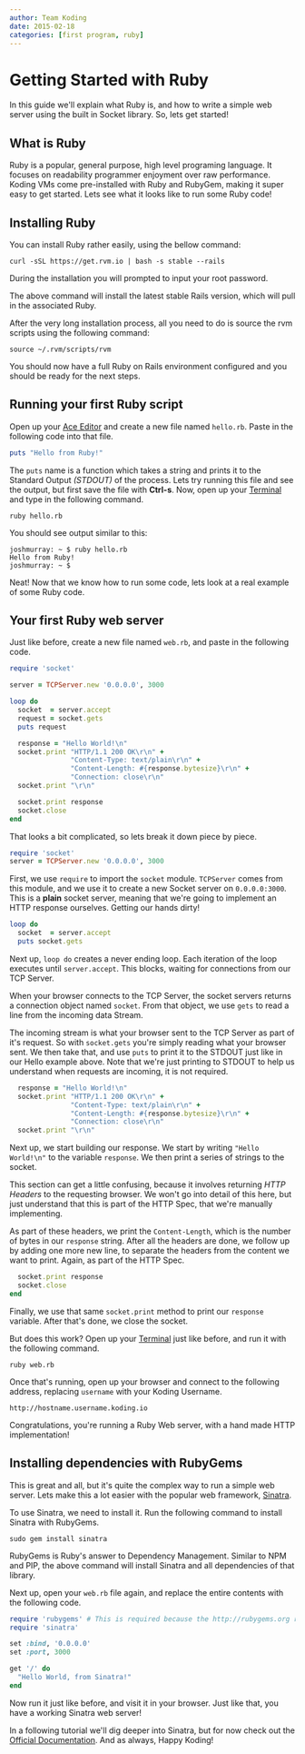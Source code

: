 ```yaml
---
author: Team Koding
date: 2015-02-18
categories: [first program, ruby]
---
```


# Getting Started with Ruby

In this guide we'll explain what Ruby is, and how to write a simple web
server using the built in Socket library. So, lets get started!

## What is Ruby

Ruby is a popular, general purpose, high level programing language. It
focuses on readability programmer enjoyment over raw performance. Koding
VMs come pre-installed with Ruby and RubyGem, making it super easy to get
started. Lets see what it looks like to run some Ruby code!

## Installing Ruby

You can install Ruby rather easily, using the bellow command:

```
curl -sSL https://get.rvm.io | bash -s stable --rails
```

During the installation you will prompted to input your root password.

The above command will install the latest stable Rails version, which will pull in the associated Ruby.

After the very long installation process, all you need to do is source the rvm scripts using the following command:

```
source ~/.rvm/scripts/rvm
```

You should now have a full Ruby on Rails environment configured and you should be ready for the next steps.

## Running your first Ruby script

Open up your [Ace Editor][ace] and create a new file named `hello.rb`.
Paste in the following code into that file.

```ruby
puts "Hello from Ruby!"
```

The `puts` name is a function which takes a string and prints it to the
Standard Output *(STDOUT)* of the process. Lets try running this file and
see the output, but first save the file with **Ctrl-s**. Now, open up
your [Terminal][terminal] and type in the following command.

```
ruby hello.rb
```

You should see output similar to this:

```
joshmurray: ~ $ ruby hello.rb
Hello from Ruby!
joshmurray: ~ $
```

Neat! Now that we know how to run some code, lets look at a real example
of some Ruby code.

## Your first Ruby web server

Just like before, create a new file named `web.rb`, and paste in the
following code.

```ruby
require 'socket'

server = TCPServer.new '0.0.0.0', 3000

loop do
  socket  = server.accept
  request = socket.gets
  puts request

  response = "Hello World!\n"
  socket.print "HTTP/1.1 200 OK\r\n" +
               "Content-Type: text/plain\r\n" +
               "Content-Length: #{response.bytesize}\r\n" +
               "Connection: close\r\n"
  socket.print "\r\n"

  socket.print response
  socket.close
end
```

That looks a bit complicated, so lets break it down piece by piece.

```ruby
require 'socket'
server = TCPServer.new '0.0.0.0', 3000
```

First, we use `require` to import the `socket` module. `TCPServer` comes
from this module, and we use it to create a new Socket server on
`0.0.0.0:3000`. This is a **plain** socket server, meaning that we're
going to implement an HTTP response ourselves. Getting our hands dirty!

```ruby
loop do
  socket  = server.accept
  puts socket.gets
```

Next up, `loop do` creates a never ending loop. Each iteration of the
loop executes until `server.accept`. This blocks, waiting for connections
from our TCP Server.

When your browser connects to the TCP Server, the socket servers returns
a connection object named `socket`. From that object, we use `gets` to
read a line from the incoming data Stream.

The incoming stream is what your browser sent to the TCP Server as part
of it's request. So with `socket.gets` you're simply reading what your
browser sent. We then take that, and use `puts` to print it to the STDOUT
just like in our Hello example above. Note that we're just printing to
STDOUT to help us understand when requests are incoming, it is not
required.

```ruby
  response = "Hello World!\n"
  socket.print "HTTP/1.1 200 OK\r\n" +
               "Content-Type: text/plain\r\n" +
               "Content-Length: #{response.bytesize}\r\n" +
               "Connection: close\r\n"
  socket.print "\r\n"
```

Next up, we start building our response. We start by writing `"Hello
World!\n"` to the variable `response`. We then print a series of strings
to the socket.

This section can get a little confusing, because it involves returning
*HTTP Headers* to the requesting browser. We won't go into detail of this
here, but just understand that this is part of the HTTP Spec, that we're
manually implementing.

As part of these headers, we print the `Content-Length`, which is the
number of bytes in our `response` string. After all the headers are done,
we follow up by adding one more new line, to separate the headers from
the content we want to print. Again, as part of the HTTP Spec.

```ruby
  socket.print response
  socket.close
end
```

Finally, we use that same `socket.print` method to print our `response`
variable. After that's done, we close the socket.

But does this work? Open up your [Terminal][terminal] just like before,
and run it with the following command.

```
ruby web.rb
```

Once that's running, open up your browser and connect to the following
address, replacing `username` with your Koding Username.

```
http://hostname.username.koding.io
```

Congratulations, you're running a Ruby Web server, with a hand made HTTP
implementation!

## Installing dependencies with RubyGems

This is great and all, but it's quite the complex way to run a simple web
server. Lets make this a lot easier with the popular web framework,
[Sinatra][sinatra].

To use Sinatra, we need to install it. Run the following command to
install Sinatra with RubyGems.

```
sudo gem install sinatra
```

RubyGems is Ruby's answer to Dependency Management. Similar to NPM and
PIP, the above command will install Sinatra and all dependencies of that
library.

Next up, open your `web.rb` file again, and replace the entire contents
with the following code.

```ruby
require 'rubygems' # This is required because the http://rubygems.org resource is not included automatically for sinatra to boot
require 'sinatra'

set :bind, '0.0.0.0'
set :port, 3000

get '/' do
  "Hello World, from Sinatra!"
end
```

Now run it just like before, and visit it in your browser. Just like
that, you have a working Sinatra web server!

In a following tutorial we'll dig deeper into Sinatra, but for now check
out the [Official Documentation][sinatra]. And as always, Happy Koding!


[koding]: https://koding.com
[ace]: https://koding.com/Ace
[terminal]: https://koding.com/Terminal
[sinatra]: http://www.sinatrarb.com
